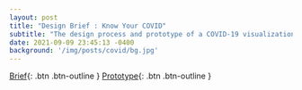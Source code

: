 ```yaml
---
layout: post
title: "Design Brief : Know Your COVID"
subtitle: "The design process and prototype of a COVID-19 visualization dashboard"
date: 2021-09-09 23:45:13 -0400
background: '/img/posts/covid/bg.jpg'
---
```

[Brief](http://example.com/){: .btn .btn-outline }     [Prototype](https://xd.adobe.com/view/0ea424f9-0dd8-433a-8615-dc76ce58bb67-5bf7/){: .btn .btn-outline }         
